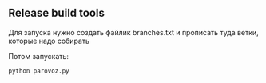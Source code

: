 ## Release build tools

Для запуска нужно создать файлик branches.txt и прописать туда ветки, которые надо собирать

Потом запускать:

`python parovoz.py`
